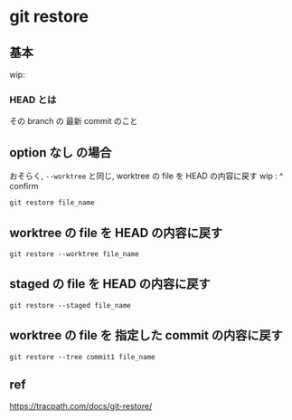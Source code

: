 
# git restore


## 基本

wip:

### HEAD とは

その branch の 最新 commit のこと



## option なし の場合

おそらく, 
`--worktree` と同じ, worktree の file を HEAD の内容に戻す
wip : ^ confirm

```
git restore file_name
```


## worktree の file を HEAD の内容に戻す

```
git restore --worktree file_name
```


## staged の file を HEAD の内容に戻す

```
git restore --staged file_name
```


## worktree の file を 指定した commit の内容に戻す

```
git restore --tree commit1 file_name
```


## ref

https://tracpath.com/docs/git-restore/


